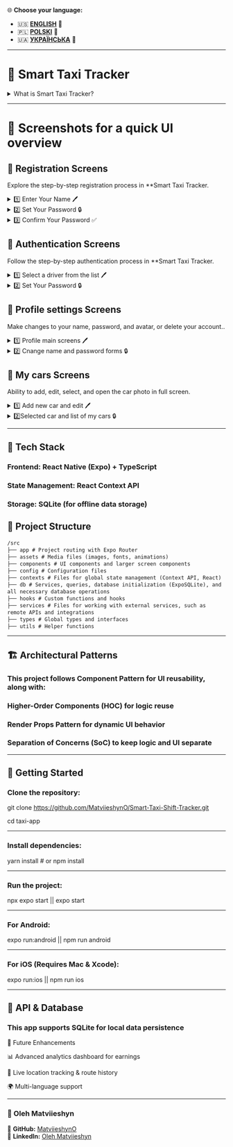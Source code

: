 🌐 **Choose your language:**  
- 🇺🇸 **[ENGLISH](README.md)** 🔹  
- 🇵🇱 **[POLSKI](README_PL.md)** 🔹  
- 🇺🇦 **[УКРАЇНСЬКА](README_UA.md)** 🔹
  
---

# 🚖 Smart Taxi Tracker  
<details>
  <summary>What is Smart Taxi Tracker?</summary>

  🔹 **Seamless shift tracking** – Log your working hours, mileage, expenses, and manage your shifts effortlessly.  
  🔹 **Financial insights** – Stay on top of your income, expenses, and net profit.  
  🔹 **Driver & Vehicle Management** – Add multiple drivers and vehicles with detailed tracking per shift.  
  🔹 **Cross-platform support** – Built with **React Native & Expo**, delivering smooth performance on **iOS & Android**.  

  #### 📊 Take control of your work schedule, maximize your income, and simplify expense management with **Smart Taxi Tracker**!  

</details>

---
# 📸 Screenshots for a quick UI overview

## 📝 Registration Screens  

Explore the step-by-step registration process in **Smart Taxi Tracker.  

<details>
  <summary>1️⃣ Enter Your Name 🖊️</summary>
  <br>
  <img src="screenshots/register-name.jpg" width="250">
</details>

<details>
  <summary>2️⃣ Set Your Password 🔒</summary>
  <br>
  <img src="screenshots/register-password.jpg" width="250">
</details>

<details>
  <summary>3️⃣ Confirm Your Password ✅</summary>
  <br>
  <img src="screenshots/register-confirmPassword.jpg" width="250">
</details>

 ## 📝 Authentication Screens  

Follow the step-by-step authentication process in **Smart Taxi Tracker.  

<details>
  <summary>1️⃣ Select a driver from the list 🖊️</summary>
  <br>
  <img src="screenshots/login-name-1.jpg" width="250">
  <img src="screenshots/login-name-2.jpg" width="250">
  
</details>

<details>
  <summary>2️⃣ Set Your Password 🔒</summary>
  <br>
  <img src="screenshots/login-password.jpg" width="250">
</details>

## 📝 Profile settings Screens  

Make changes to your name, password, and avatar, or delete your account..  

<details>
  <summary>1️⃣ Profile main screens 🖊️</summary>
  <br>
  <img src="screenshots/profile-settings-1.jpg" width="250">
  <img src="screenshots/profile-settings-2.jpg" width="250">
  
</details>

<details>
  <summary>2️⃣ Cnange name and password forms 🔒</summary>
  <br>
  <img src="screenshots/profile-settings-form-change-name.jpg" width="250">
  <img src="screenshots/profile-settings-form-change-password.jpg" width="250">
</details>

## 📝 My cars Screens  

Ability to add, edit, select, and open the car photo in full screen.  

<details>
  <summary>1️⃣ Add new car and edit 🖊️</summary>
  <br>
  <img src="screenshots/car-add-car-form.jpg" width="250">
  <img src="screenshots/car-edit-car-form.jpg" width="250">
</details>

<details>
  <summary>2️⃣Selected car and list of my cars 🔒</summary>
  <br>
  <img src="screenshots/car-list-of-cars.jpg" width="250">
  <img src="screenshots/car-selected-car1.jpg" width="250">
  <img src="screenshots/car-selected-car-1.jpg" width="250">
</details>

---

## 🔧 Tech Stack

### Frontend: React Native (Expo) + TypeScript

### State Management: React Context API

### Storage: SQLite (for offline data storage)

## 📂 Project Structure
```
/src
├── app # Project routing with Expo Router
├── assets # Media files (images, fonts, animations)
├── components # UI components and larger screen components
├── config # Configuration files
├── contexts # Files for global state management (Context API, React)
├── db # Services, queries, database initialization (ExpoSQLite), and all necessary database operations
├── hooks # Custom functions and hooks
├── services # Files for working with external services, such as remote APIs and integrations
├── types # Global types and interfaces
├── utils # Helper functions
```
---


## 🏗️ Architectural Patterns

### This project follows Component Pattern for UI reusability, along with:

### Higher-Order Components (HOC) for logic reuse

### Render Props Pattern for dynamic UI behavior

### Separation of Concerns (SoC) to keep logic and UI separate

---

## 🚀 Getting Started


### Clone the repository:

git clone https://github.com/MatviieshynO/Smart-Taxi-Shift-Tracker.git

cd taxi-app

***

### Install dependencies:

yarn install # or npm install

***

### Run the project:

npx expo start || expo start

***

### For Android:

expo run:android  || npm run android

***

### For iOS (Requires Mac & Xcode):

expo run:ios || npm run ios

---

## 📡 API & Database

### This app supports SQLite for local data persistence

📌 Future Enhancements

📊 Advanced analytics dashboard for earnings

📍 Live location tracking & route history

🌍 Multi-language support

---

### 👤 Oleh Matviieshyn  

🔗 **GitHub:** [MatviieshynO](https://github.com/MatviieshynO)  
🔗 **LinkedIn:** [Oleh Matviieshyn](https://www.linkedin.com/in/oleh-matviieshyn-10230020a/)  
